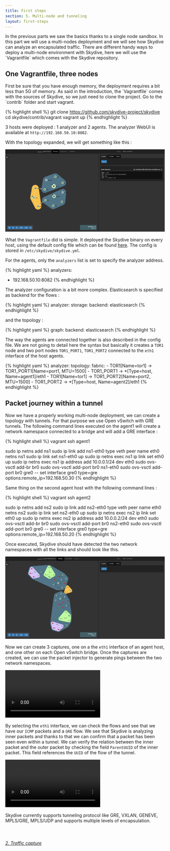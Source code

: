 ```yaml
---
title: First steps
section: 5. Multi-node and tunneling
layout: first-steps
---
```


<p>In the previous parts we saw the basics thanks to a single node sandbox. In this part we will use a multi-nodes deployment and we will see how Skydive can analyze an encapsulated traffic. There are different handy ways to deploy a multi-node environment with Skydive, here we will use the `Vagrantfile` which comes with the Skydive repository.</p>

<h2>One Vagrantfile, three nodes</h2>
<p>
  First be sure that you have enough memory, the deployment requires a bit less than 5G of memory. As said in the introduction, the `Vagrantfile` comes with the sources of Skydive, so we just need to clone the project. Go to the `contrib` folder and start vagrant.
</p>

{% highlight shell %}
git clone https://github.com/skydive-project/skydive
cd skydive/contrib/vagrant
vagrant up
{% endhighlight %}

3 hosts were deployed : 1 analyzer and 2 agents. The analyzer WebUI is available at `http://192.168.50.10:8082`.

With the topology expanded, we will get something like this :

<p>
  <img src="/assets/images/first-steps/multi-nodes-1.png"/>
</p>

What the `Vagrantfile` did is simple. It deployed the Skydive binary on every host, using the default config file which can be found
<a href="https://raw.githubusercontent.com/skydive-project/skydive/master/etc/skydive.yml.default">here</a>. The config is stored in
`/etc/skydive/skydive.yml`.

For the agents, only the `analyzers` list is set to specify the analyzer address.

{% highlight yaml %}
analyzers:
- 192.168.50.10:8082
{% endhighlight %}

The analyzer configuration is a bit more complex. Elasticsearch is specified as backend for the flows :

{% highlight yaml %}
analyzer:
  storage:
    backend: elasticsearch
{% endhighlight %}

and the topology :

{% highlight yaml %}
graph:
  backend: elasticsearch
{% endhighlight %}

The way the agents are connected together is also described in the config file. We are not going to detail here the syntax but basically it creates a `TOR1` node and two port nodes `TOR1_PORT1`, `TOR1_PORT2` connected to the `eth1` interface of the host agents.

{% highlight yaml %}
analyzer:
  topology:
    fabric:
    - TOR1[Name=tor1] -> TOR1_PORT1[Name=port1, MTU=1500]
    - TOR1_PORT1 -> *[Type=host, Name=agent1]/eth1
    - TOR1[Name=tor1] -> TOR1_PORT2[Name=port2, MTU=1500]
    - TOR1_PORT2 -> *[Type=host, Name=agent2]/eth1
{% endhighlight %}

<h2>Packet journey within a tunnel</h2>

Now we have a properly working multi-node deployment, we can create a topology with tunnels. For that purpose we use Open vSwitch with GRE tunnels. The following command lines executed on the agent1 will create a network namespace connected to a bridge and will add a GRE interface :

{% highlight shell %}
vagrant ssh agent1

sudo ip netns add ns1
sudo ip link add ns1-eth0 type veth peer name eth0 netns ns1
sudo ip link set ns1-eth0 up
sudo ip netns exec ns1 ip link set eth0 up
sudo ip netns exec ns1 ip address add 10.0.0.1/24 dev eth0
sudo ovs-vsctl add-br br0
sudo ovs-vsctl add-port br0 ns1-eth0
sudo ovs-vsctl add-port br0 gre0 -- set interface gre0 type=gre options:remote_ip=192.168.50.30
{% endhighlight %}

Same thing on the second agent host with the following command lines :

{% highlight shell %}
vagrant ssh agent2

sudo ip netns add ns2
sudo ip link add ns2-eth0 type veth peer name eth0 netns ns2
sudo ip link set ns2-eth0 up
sudo ip netns exec ns2 ip link set eth0 up
sudo ip netns exec ns2 ip address add 10.0.0.2/24 dev eth0
sudo ovs-vsctl add-br br0
sudo ovs-vsctl add-port br0 ns2-eth0
sudo ovs-vsctl add-port br0 gre0 -- set interface gre0 type=gre options:remote_ip=192.168.50.20
{% endhighlight %}

<p>
  Once executed, Skydive should have detected the two network namespaces with all the links and should look like this.
</p>

<p>
  <img src="/assets/images/first-steps/multi-nodes-2.png"/>
</p>

Now we can create 3 captures, one on a the `eth1` interface of an agent host, and one other on each Open vSwitch bridge.
Once the captures are created, we can use the packet injector to generate pings between the two network namespaces.

<p>
  <video poster="" preload="" controls="" loop="" controlslist="nodownload" src="/assets/videos/first-steps/multi-nodes-1.webm"></video>
</p>

By selecting the `eth1` interface, we can check the flows and see that we have our `ICMP` packets and a `GRE` flow. We see that Skydive is analyzing inner packets and thanks to that we can confirm that a packet has been seen even within a tunnel. We can verify the relation between the inner packet and the outer packet by checking the field `ParentUUID` of the inner packet. This field references the `UUID` of the flow of the tunnel.

<p>
  <video poster="" preload="" controls="" loop="" controlslist="nodownload" src="/assets/videos/first-steps/multi-nodes-2.webm"></video>
</p>

Skydive currently supports tunneling protocol like GRE, VXLAN, GENEVE, MPLS/GRE, MPLS/UDP and supports multiple levels of encapsulation.

<div style="margin-top: 40px;">
  <p style="float:left">
    <a href="/tutorials/first-steps-4.html"><i class="fa fa-chevron-left" aria-hidden="true"> 2. Traffic capture</i></a>
  </p>
</div>
